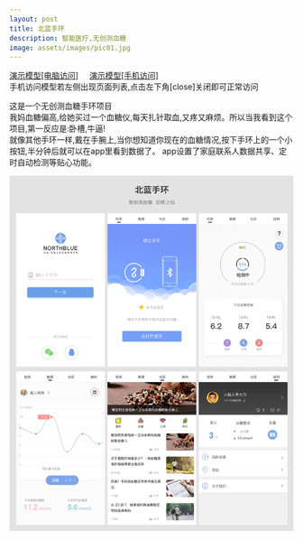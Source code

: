 ```yaml
---
layout: post
title: 北蓝手环
description: 智能医疗,无创测血糖
image: assets/images/pic01.jpg
---
```


<a href="https://littlejohnnyzq.github.io/NorthBlue/" target="blank" class="button next scrolly">演示模型[电脑访问]</a>&nbsp;&nbsp;&nbsp;&nbsp;
<a href="https://littlejohnnyzq.github.io/NorthBlue_M/" target="blank" class="button next scrolly">演示模型[手机访问]</a>    <br/>
手机访问模型若左侧出现页面列表,点击左下角[close]关闭即可正常访问    <br/>

这是一个无创测血糖手环项目    <br/>
我妈血糖偏高,给她买过一个血糖仪,每天扎针取血,又疼又麻烦。所以当我看到这个项目,第一反应是:卧槽,牛逼!    <br/>
就像其他手环一样,戴在手腕上,当你想知道你现在的血糖情况,按下手环上的一个小按钮,半分钟后就可以在app里看到数据了。
app设置了家庭联系人数据共享、定时自动检测等贴心功能。

![NorthBlue](/assets/images/01northblue.jpg)

